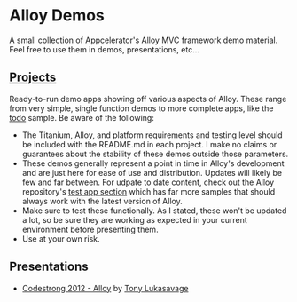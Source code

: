 Alloy Demos
===========

A small collection of Appcelerator's Alloy MVC framework demo material. Feel free to use them in demos, presentations, etc... 

[Projects](https://github.com/tonylukasavage/alloy_demos/tree/master/projects)
--------

Ready-to-run demo apps showing off various aspects of Alloy. These range from very simple, single function demos to more complete apps, like the [todo]() sample. Be aware of the following:

* The Titanium, Alloy, and platform requirements and testing level should be included with the README.md in each project. I make no claims or guarantees about the stability of these demos outside those parameters.
* These demos generally represent a point in time in Alloy's development and are just here for ease of use and distribution. Updates will likely be few and far between. For udpate to date content, check out the Alloy repository's [test app section](https://github.com/appcelerator/alloy/tree/master/test/apps) which has far more samples that should always work with the latest version of Alloy.
* Make sure to test these functionally. As I stated, these won't be updated a lot, so be sure they are working as expected in your current environment before presenting them.
* Use at your own risk.

Presentations
-------------

* [Codestrong 2012 - Alloy](http://www.slideshare.net/TonyLukasavage/alloy-codestrong-2012-15179451) by [Tony Lukasavage](https://twitter.com/tonylukasavage)
